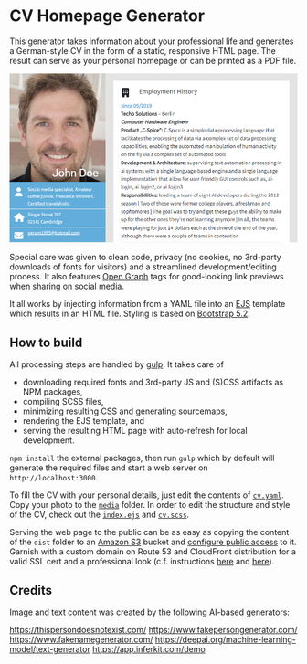 # CV Homepage Generator

This generator takes information about your professional life and generates a German-style CV in the form of a static, responsive HTML page. The result can serve as your personal homepage or can be printed as a PDF file.

![resulting CV layout](docs/screenshot.png)

Special care was given to clean code, privacy (no cookies, no 3rd-party downloads of fonts for visitors) and a streamlined development/editing process. It also features [Open Graph](https://ogp.me/) tags for good-looking link previews when sharing on social media.

It all works by injecting information from a YAML file into an [EJS](https://ejs.co/) template which results in an HTML file. Styling is based on [Bootstrap 5.2](https://getbootstrap.com/).

## How to build

All processing steps are handled by [gulp](https://gulpjs.com/). It takes care of
* downloading required fonts and 3rd-party JS and (S)CSS artifacts as NPM packages,
* compiling SCSS files,
* minimizing resulting CSS and generating sourcemaps,
* rendering the EJS template, and
* serving the resulting HTML page with auto-refresh for local development.

`npm install` the external packages, then run `gulp` which by default will generate the required files and start a web server on `http://localhost:3000`.

To fill the CV with your personal details, just edit the contents of [`cv.yaml`](src/cv.yaml). Copy your photo to the [`media`](src/static/media) folder. In order to edit the structure and style of the CV, check out the [`index.ejs`](src/index.ejs) and [`cv.scss`](src/scss/cv.scss).

Serving the web page to the public can be as easy as copying the content of the `dist` folder to an [Amazon S3](https://aws.amazon.com/de/s3/) bucket and [configure public access](https://aws.amazon.com/premiumsupport/knowledge-center/read-access-objects-s3-bucket/) to it. Garnish with a custom domain on Route 53 and CloudFront distribution for a valid SSL cert and a professional look (c.f. instructions [here](https://aws.amazon.com/premiumsupport/knowledge-center/cloudfront-serve-static-website/?nc1=h_ls) and  [here](https://docs.aws.amazon.com/Route53/latest/DeveloperGuide/routing-to-cloudfront-distribution.html)).


## Credits

Image and text content was created by the following AI-based generators:

https://thispersondoesnotexist.com/
https://www.fakepersongenerator.com/
https://www.fakenamegenerator.com/
https://deepai.org/machine-learning-model/text-generator
https://app.inferkit.com/demo